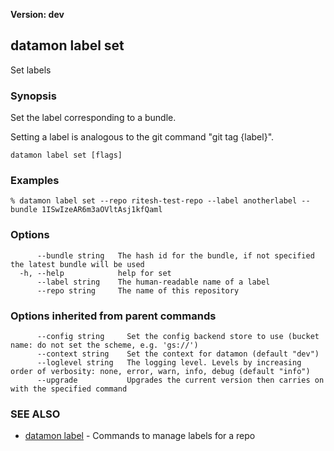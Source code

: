 **Version: dev**

## datamon label set

Set labels

### Synopsis

Set the label corresponding to a bundle.

Setting a label is analogous to the git command "git tag {label}".

```
datamon label set [flags]
```

### Examples

```
% datamon label set --repo ritesh-test-repo --label anotherlabel --bundle 1ISwIzeAR6m3aOVltAsj1kfQaml

```

### Options

```
      --bundle string   The hash id for the bundle, if not specified the latest bundle will be used
  -h, --help            help for set
      --label string    The human-readable name of a label
      --repo string     The name of this repository
```

### Options inherited from parent commands

```
      --config string     Set the config backend store to use (bucket name: do not set the scheme, e.g. 'gs://')
      --context string    Set the context for datamon (default "dev")
      --loglevel string   The logging level. Levels by increasing order of verbosity: none, error, warn, info, debug (default "info")
      --upgrade           Upgrades the current version then carries on with the specified command
```

### SEE ALSO

* [datamon label](datamon_label.md)	 - Commands to manage labels for a repo

